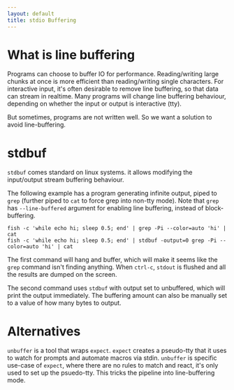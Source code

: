 ```yaml
---
layout: default
title: stdio Buffering
---
```

# What is line buffering
Programs can choose to buffer IO for performance.
Reading/writing large chunks at once is more efficient than reading/writing single characters.
For interactive input, it's often desirable to remove line buffering, so that data can stream in realtime.
Many programs will change line buffering behaviour, depending on whether the input or output is interactive (tty).

But sometimes, programs are not written well.
So we want a solution to avoid line-buffering.

# stdbuf
`stdbuf` comes standard on linux systems.
it allows modifying the input/output stream buffering behaviour.

The following example has a program generating infinite output, piped to `grep` (further piped to `cat` to force grep
into non-tty mode).
Note that `grep` has `--line-buffered` argument for enabling line buffering, instead of block-buffering.
```fish
fish -c 'while echo hi; sleep 0.5; end' | grep -Pi --color=auto 'hi' | cat
fish -c 'while echo hi; sleep 0.5; end' | stdbuf -output=0 grep -Pi --color=auto 'hi' | cat
```

The first command will hang and buffer, which will make it seems like the `grep` command isn't finding anything.
When `ctrl-c`, `stdout` is flushed and all the results are dumped on the screen.

The second command uses `stdbuf` with output set to unbuffered, which will print the output immediately.
The buffering amount can also be manually set to a value of how many bytes to output.

# Alternatives
`unbuffer` is a tool that wraps `expect`.
`expect` creates a pseudo-tty that it uses to watch for prompts and automate macros via stdin.
`unbuffer` is specific use-case of `expect`, where there are no rules to match and react, it's only used to set up the
psuedo-tty.
This tricks the pipeline into line-buffering mode.
